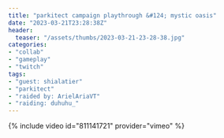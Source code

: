 ```yaml
---
title: "parkitect campaign playthrough &#124; mystic oasis"
date: "2023-03-21T23:28:38Z"
header:
  teaser: "/assets/thumbs/2023-03-21-23-28-38.jpg"
categories:
- "collab"
- "gameplay"
- "twitch"
tags:
- "guest: shialatier"
- "parkitect"
- "raided by: ArielAriaVT"
- "raiding: duhuhu_"
---
```

{% include video id="811141721" provider="vimeo" %}
